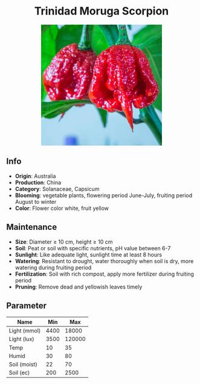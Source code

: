 <h1 align='center'>Trinidad Moruga Scorpion</h1>
<p align="center">
    <img 
        align='center'
        width='320'
        src="../images/trinidad moruga scorpion.png" 
        alt='Trinidad Moruga Scorpion' />
</p>

## Info

 - **Origin**: Australia
 - **Production**: China
 - **Category**: Solanaceae, Capsicum
 - **Blooming**: vegetable plants, flowering period June-July, fruiting period August to winter
 - **Color**: Flower color white, fruit yellow

## Maintenance

 - **Size**: Diameter ≥ 10 cm, height ≥ 10 cm
 - **Soil**: Peat or soil with specific nutrients, pH value between 6-7
 - **Sunlight**: Like adequate light, sunlight time at least 8 hours
 - **Watering**: Resistant to drought, water thoroughly when soil is dry, more watering during fruiting period
 - **Fertilization**: Soil with rich compost, apply more fertilizer during fruiting period
 - **Pruning**: Remove dead and yellowish leaves timely

## Parameter

| Name         | Min  | Max   |
|--------------|------|-------|
| Light (mmol) | 4400 | 18000  |
| Light (lux)  | 3500 | 120000 |
| Temp         | 10    | 35    |
| Humid        | 30   | 80    |
| Soil (moist) | 22   | 70    |
| Soil (ec)    | 200  | 2500  |